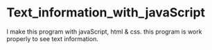 # Text_information_with_javaScript
I make this program with javaScript, html &amp; css. this program is work properly to see text information. 
